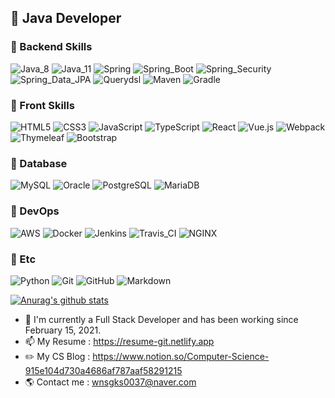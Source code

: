 ## 👋 Java Developer

### 🧡 Backend Skills
![Java_8](https://img.shields.io/badge/java8-red?style=flat-square&logo=java&logoColor=white)
![Java_11](https://img.shields.io/badge/java11-red?style=flat-square&logo=java&logoColor=white)
![Spring](https://img.shields.io/badge/Spring-6DB33F.svg?style=flat-square&logo=spring&logoColor=white)
![Spring_Boot](https://img.shields.io/badge/Spring_Boot-6DB33F.svg?style=flat-square&logo=spring&logoColor=white)
![Spring_Security](https://img.shields.io/badge/Spring_Security-6DB33F.svg?style=flat-square&logo=spring&logoColor=white)
![Spring_Data_JPA](https://img.shields.io/badge/Spring_Data_JPA-6DB33F.svg?style=flat-square&logo=spring&logoColor=white)
![Querydsl](https://img.shields.io/badge/Querydsl-0769AD.svg?style=flat-square&logo=jquery&logoColor=white)
![Maven](https://img.shields.io/badge/Maven-C71A36.svg?style=flat-square&logo=apache-maven&logoColor=white)
![Gradle](https://img.shields.io/badge/Gradle-02303A.svg?style=flat-square&logo=Gradle&logoColor=white)

### 💛 Front Skills
![HTML5](https://img.shields.io/badge/HTML5-E34F26.svg?style=flat-square&logo=HTML5&logoColor=white)
![CSS3](https://img.shields.io/badge/CSS3-1572B6.svg?style=flat-square&logo=CSS3&logoColor=white)
![JavaScript](https://img.shields.io/badge/JavaScript-F7DF1E.svg?style=flat-square&logo=JavaScript&logoColor=white)
![TypeScript](https://img.shields.io/badge/TypeScript-3178C6.svg?style=flat-square&logo=TypeScript&logoColor=white)
![React](https://img.shields.io/badge/React-61DAFB?style=flat-square&logo=React&logoColor=white)
![Vue.js](https://img.shields.io/badge/Vue.js-4FC08D?style=flat-square&logo=Vue.js&logoColor=white)
![Webpack](https://img.shields.io/badge/Webpack-8DD6F9?style=flat-square&logo=Webpack&logoColor=white)
![Thymeleaf](https://img.shields.io/badge/Thymeleaf-brightgreen.svg?style=flat-square&logo=spring&logoColor=white)
![Bootstrap](https://img.shields.io/badge/Bootstrap-purple.svg?style=flat-square&logo=bootstrap&logoColor=white)

### 💚 Database
![MySQL](https://img.shields.io/badge/MySQL-4479A1.svg?style=flat-square&logo=Mysql&logoColor=white)
![Oracle](https://img.shields.io/badge/Oracle-F80000.svg?style=flat-square&logo=Oracle&logoColor=white)
![PostgreSQL](https://img.shields.io/badge/PostgreSQL-336791.svg?style=flat-square&logo=postgreSQL&logoColor=white)
![MariaDB](https://img.shields.io/badge/MariaDB-003545.svg?style=flat-square&logo=MariaDB&logoColor=white)

### 💙 DevOps
![AWS](https://img.shields.io/badge/AWS-232F3E.svg?style=flat-square&logo=Amazon-AWS&logoColor=white)
![Docker](https://img.shields.io/badge/Docker-2496ED.svg?style=flat-square&logo=Docker&logoColor=white)
![Jenkins](https://img.shields.io/badge/Jenkins-D24939.svg?style=flat-square&logo=Jenkins&logoColor=white)
![Travis_CI](https://img.shields.io/badge/Travis_CI-3EAAAF.svg?style=flat-square&logo=Travis-CI&logoColor=white)
![NGINX](https://img.shields.io/badge/NGINX-269539.svg?style=flat-square&logo=NGINX&logoColor=white)

### 💜 Etc
![Python](https://img.shields.io/badge/Python-3776AB.svg?style=flat-square&logo=Python&logoColor=white)
![Git](https://img.shields.io/badge/Git-F05032.svg?style=flat-square&logo=Git&logoColor=white)
![GitHub](https://img.shields.io/badge/GitHub-181717.svg?style=flat-square&logo=GitHub&logoColor=white)
![Markdown](https://img.shields.io/badge/Markdown-000000?style=flat-square&logo=markdown&logoColor=white)

[![Anurag's github stats](https://github-readme-stats.vercel.app/api?username=Junhan0037&hide_border=true&hide=contribs&count_private=true&show_icons=true)](https://github.com/anuraghazra/github-readme-stats)

- 🌱 I'm currently a Full Stack Developer and has been working since February 15, 2021.
- 📫 My Resume : https://resume-git.netlify.app
- ✏️ My CS Blog : https://www.notion.so/Computer-Science-915e104d730a4686af787aaf58291215
- 🌎 Contact me : wnsgks0037@naver.com

<!--
**Junhan0037/Junhan0037** is a ✨ _special_ ✨ repository because its `README.md` (this file) appears on your GitHub profile.
![React](https://img.shields.io/badge/React-61DAFB?style=flat-square&logo=React&logoColor=white)

Here are some ideas to get you started:

- 🔭 I’m currently working on ...
- 🌱 I’m currently learning ...
- 👯 I’m looking to collaborate on ...
- 🤔 I’m looking for help with ...
- 💬 Ask me about ...
- 📫 How to reach me: ...
- 😄 Pronouns: ...
- ⚡ Fun fact: ...
-->

